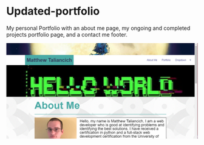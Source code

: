 # Updated-portfolio


My personal Portfolio with an about me page, my ongoing and completed projects portfolio page, and a contact me footer.

![screenshot1](assets/images/screenshot1.PNG?raw=true "screenshot1")
